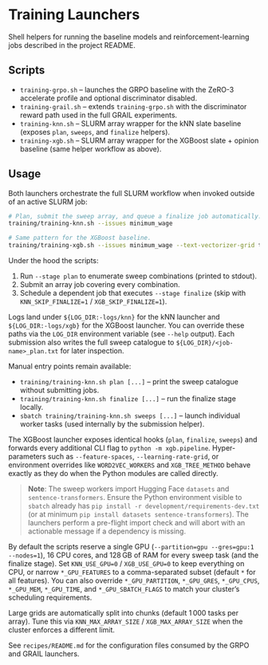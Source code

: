 # Training Launchers

Shell helpers for running the baseline models and reinforcement-learning jobs
described in the project README.

## Scripts

- `training-grpo.sh` – launches the GRPO baseline with the ZeRO-3 accelerate
  profile and optional discriminator disabled.
- `training-grail.sh` – extends `training-grpo.sh` with the discriminator reward
  path used in the full GRAIL experiments.
- `training-knn.sh` – SLURM array wrapper for the kNN slate baseline
  (exposes `plan`, `sweeps`, and `finalize` helpers).
- `training-xgb.sh` – SLURM array wrapper for the XGBoost slate + opinion
  baseline (same helper workflow as above).

## Usage

Both launchers orchestrate the full SLURM workflow when invoked outside of an
active SLURM job:

```bash
# Plan, submit the sweep array, and queue a finalize job automatically.
training/training-knn.sh --issues minimum_wage

# Same pattern for the XGBoost baseline.
training/training-xgb.sh --issues minimum_wage --text-vectorizer-grid tfidf
```

Under the hood the scripts:

1. Run `--stage plan` to enumerate sweep combinations (printed to stdout).
2. Submit an array job covering every combination.
3. Schedule a dependent job that executes `--stage finalize` (skip with
   `KNN_SKIP_FINALIZE=1` / `XGB_SKIP_FINALIZE=1`).

Logs land under `${LOG_DIR:-logs/knn}` for the kNN launcher and
`${LOG_DIR:-logs/xgb}` for the XGBoost launcher. You can override these paths
via the `LOG_DIR` environment variable (see `--help` output). Each submission
also writes the full sweep catalogue to `${LOG_DIR}/<job-name>_plan.txt` for
later inspection.

Manual entry points remain available:

- `training/training-knn.sh plan [...]` – print the sweep catalogue without
  submitting jobs.
- `training/training-knn.sh finalize [...]` – run the finalize stage locally.
- `sbatch training/training-knn.sh sweeps [...]` – launch individual worker
  tasks (used internally by the submission helper).

The XGBoost launcher exposes identical hooks (`plan`, `finalize`, `sweeps`) and
forwards every additional CLI flag to `python -m xgb.pipeline`. Hyper-parameters
such as `--feature-spaces`, `--learning-rate-grid`, or environment overrides
like `WORD2VEC_WORKERS` and `XGB_TREE_METHOD` behave exactly as they do when the
Python modules are called directly.

> **Note**: The sweep workers import Hugging Face `datasets` and
> `sentence-transformers`. Ensure the Python environment visible to `sbatch`
> already has `pip install -r development/requirements-dev.txt` (or at minimum
> `pip install datasets sentence-transformers`). The launchers perform a
> pre-flight import check and will abort with an actionable message if a
> dependency is missing.

By default the scripts reserve a single GPU (`--partition=gpu --gres=gpu:1 --nodes=1`),
16 CPU cores, and 128 GB of RAM for every sweep task (and the finalize stage).
Set `KNN_USE_GPU=0` / `XGB_USE_GPU=0` to keep everything on CPU, or narrow
`*_GPU_FEATURES` to a comma-separated subset (default `*` for all features).
You can also override `*_GPU_PARTITION`, `*_GPU_GRES`, `*_GPU_CPUS`, `*_GPU_MEM`,
`*_GPU_TIME`, and `*_GPU_SBATCH_FLAGS` to match your cluster’s scheduling
requirements.

Large grids are automatically split into chunks (default 1 000 tasks per
array). Tune this via `KNN_MAX_ARRAY_SIZE` / `XGB_MAX_ARRAY_SIZE` when the
cluster enforces a different limit.

See `recipes/README.md` for the configuration files consumed by the GRPO and
GRAIL launchers.
